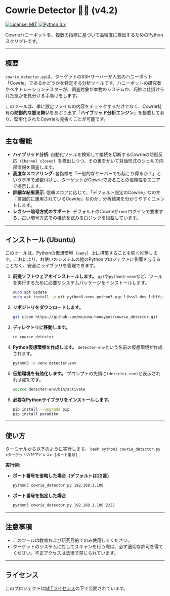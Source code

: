 # Cowrie Detector 🕵️‍♂️ (v4.2)

[![License: MIT](https://img.shields.io/badge/License-MIT-yellow.svg)](https://opensource.org/licenses/MIT)
[![Python 3.x](https://img.shields.io/badge/python-3.x-blue.svg)](https://www.python.org/downloads/)

Cowrieハニーポットを、複数の指標に基づいて高精度に検出するためのPythonスクリプトです。

---
## 概要

`cowrie_detector.py`は、ターゲットのSSHサーバーが人気のハニーポット「Cowrie」であるかどうかを特定する分析ツールです。ハニーポットの研究者やペネトレーションテスターが、調査対象が本物のシステムか、巧妙に仕掛けられた罠かを見分ける手助けをします。

このツールは、単に設定ファイルの内容をチェックするだけでなく、Cowrie特有の**防御的な振る舞い**をあぶり出す「**ハイブリッド分析エンジン**」を搭載しており、堅牢化されたCowrieも見抜くことが可能です。

---
## 主な機能

* **ハイブリッド分析**: 自動化ツールを検知して接続を切断するCowrieの防御反応（`Channel closed`）を検出しつつ、その裏をかいて対話形式のシェルで内部情報を調査します。
* **高度なスコアリング**: 各指標を「一般的なサーバーでも起こり得るか？」という基準で点数付けし、ターゲットがCowrieであることの信頼性をスコアで提示します。
* **詳細な結果表示**: 信頼スコアに応じて、「デフォルト設定のCowrie」なのか「意図的に運用されているCowrie」なのか、分析結果を分かりやすくコメントします。
* **レガシー暗号方式のサポート**: デフォルトのCowrieが`root`ログインで要求する、古い暗号方式での接続を試みるロジックを搭載しています。

---
## インストール (Ubuntu)

このツールは、Pythonの仮想環境（`venv`）上に構築することを強く推奨します。これにより、お使いのシステムの他のPythonプロジェクトに影響を与えることなく、安全にライブラリを管理できます。
1.  **前提ソフトウェアをインストールします。**
    `git`や`python3-venv`など、ツールを実行するために必要なシステムパッケージをインストールします。
    ```bash
    sudo apt update
    sudo apt install -y git python3-venv python3-pip libssl-dev libffi-dev build-essential
    ```

2.  **リポジトリをダウンロードします。**
    ```bash
    git clone https://github.com/mizuna-honeypot/cowrie_detector.git
    ```

3.  **ディレクトリに移動します。**
    ```bash
    cd cowrie_detector
    ```

4.  **Python仮想環境を作成します。**
    `detecter-env`という名前の仮想環境が作成されます。
    ```bash
    python3 -m venv detecter-env
    ```

5.  **仮想環境を有効化します。**
    プロンプトの先頭に`(detecter-env)`と表示されれば成功です。
    ```bash
    source detecter-env/bin/activate
    ```

6.  **必要なPythonライブラリをインストールします。**
    ```bash
    pip install --upgrade pip
    pip install paramiko
    ```

---
## 使い方

ターミナルから以下のように実行します。
    ```bash
    python3 cowrie_detector.py <ターゲットのIPアドレス> [ポート番号]
    ```

**実行例:**

* **ポート番号を省略した場合（デフォルトは22番）**
    ```bash
    python3 cowrie_detector.py 192.168.1.100
    ```

* **ポート番号を指定した場合**
    ```bash
    python3 cowrie_detector.py 192.168.1.100 2222
    ```

---
## 注意事項

* このツールは教育および研究目的でのみ使用してください。
* ターゲットのシステムに対してスキャンを行う際は、必ず適切な許可を得てください。不正アクセスは法律で禁じられています。

---
## ライセンス

このプロジェクトは[MITライセンス](LICENSE)の下で公開されています。
